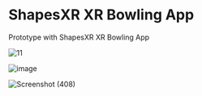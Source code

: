 # ShapesXR XR Bowling App

Prototype with ShapesXR XR Bowling App

![11](https://github.com/Prasannaverse13/StrikeZone-XR-Futuristic-Bowling-Experience-main/assets/116105281/c24b46d7-6bb0-4e4a-ad5d-7100c97c7521)

![image](https://github.com/Prasannaverse13/StrikeZone-XR-Futuristic-Bowling-Experience-main/assets/116105281/6e751ea6-0161-43c4-8051-9471852d96a5)

![Screenshot (408)](https://github.com/Prasannaverse13/StrikeZone-XR-Futuristic-Bowling-Experience-main/assets/116105281/6f05d33b-690a-4782-b4d2-9b4a11c38562)
